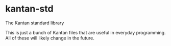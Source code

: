 # kantan-std
The Kantan standard library

This is just a bunch of Kantan files that are useful in everyday programming.
All of these will likely change in the future.
